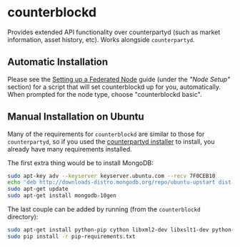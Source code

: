 counterblockd
==============

Provides extended API functionality over counterpartyd (such as market information, asset history, etc).
Works alongside `counterpartyd`.

Automatic Installation
------------------------

Please see the [Setting up a Federated Node](http://counterparty.io/docs/build-system/federated-node/) guide
(under the *"Node Setup"* section) for a script that will set counterblockd up for you, automatically. When prompted
for the node type, choose "counterblockd basic".

Manual Installation on Ubuntu
---------------------------------

Many of the requirements for `counterblockd` are similar to those for `counterpartyd`, so if you used the
[counterpartyd installer](https://github.com/CounterpartyXCP/counterpartyd_build) to install, you already
have many requirements installed.

The first extra thing would be to install MongoDB:

```bash
sudo apt-key adv --keyserver keyserver.ubuntu.com --recv 7F0CEB10
echo 'deb http://downloads-distro.mongodb.org/repo/ubuntu-upstart dist 10gen' | sudo tee /etc/apt/sources.list.d/10gen.list
sudo apt-get update
sudo apt-get install mongodb-10gen
```

The last couple can be added by running (from the `counterblockd` directory):

```bash
sudo apt-get install python-pip cython libxml2-dev libxslt1-dev python-dev
sudo pip install -r pip-requirements.txt 
```
